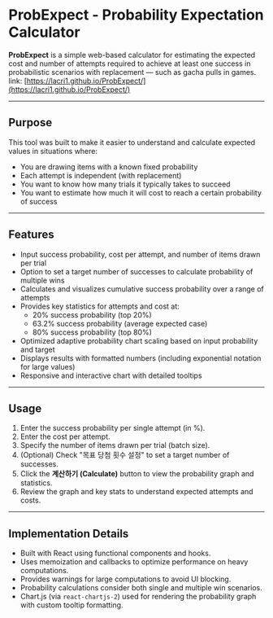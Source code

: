 # ProbExpect - Probability Expectation Calculator

**ProbExpect** is a simple web-based calculator for estimating the expected cost and number of attempts required to achieve at least one success in probabilistic scenarios with replacement — such as gacha pulls in games.  
link: [https://lacri1.github.io/ProbExpect/](https://lacri1.github.io/ProbExpect/)

---

## Purpose

This tool was built to make it easier to understand and calculate expected values in situations where:

- You are drawing items with a known fixed probability
- Each attempt is independent (with replacement)
- You want to know how many trials it typically takes to succeed
- You want to estimate how much it will cost to reach a certain probability of success

---

## Features

- Input success probability, cost per attempt, and number of items drawn per trial
- Option to set a target number of successes to calculate probability of multiple wins
- Calculates and visualizes cumulative success probability over a range of attempts
- Provides key statistics for attempts and cost at:
  - 20% success probability (top 20%)
  - 63.2% success probability (average expected case)
  - 80% success probability (top 80%)
- Optimized adaptive probability chart scaling based on input probability and target
- Displays results with formatted numbers (including exponential notation for large values)
- Responsive and interactive chart with detailed tooltips

---

## Usage

1. Enter the success probability per single attempt (in %).
2. Enter the cost per attempt.
3. Specify the number of items drawn per trial (batch size).
4. (Optional) Check "목표 당첨 횟수 설정" to set a target number of successes.
5. Click the **계산하기 (Calculate)** button to view the probability graph and statistics.
6. Review the graph and key stats to understand expected attempts and costs.

---

## Implementation Details

- Built with React using functional components and hooks.
- Uses memoization and callbacks to optimize performance on heavy computations.
- Provides warnings for large computations to avoid UI blocking.
- Probability calculations consider both single and multiple win scenarios.
- Chart.js (via `react-chartjs-2`) used for rendering the probability graph with custom tooltip formatting.

